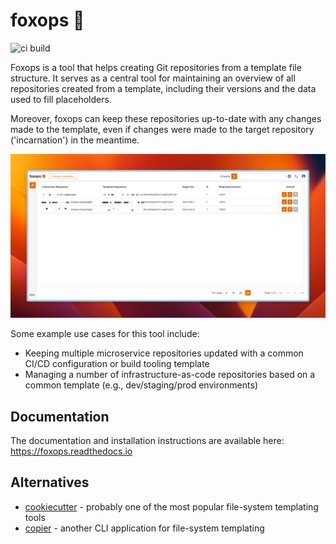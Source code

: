 # foxops 🦊

![ci build](https://github.com/github/docs/actions/workflows/ci.yml/badge.svg)

Foxops is a tool that helps creating Git repositories from a template file structure. It serves as a central tool for maintaining an overview of all repositories created from a template, including their versions and the data used to fill placeholders.

Moreover, foxops can keep these repositories up-to-date with any changes made to the template, even if changes were made to the target repository ('incarnation') in the meantime.

![](docs/source/assets/foxops.png)

Some example use cases for this tool include:
* Keeping multiple microservice repositories updated with a common CI/CD configuration or build tooling template
* Managing a number of infrastructure-as-code repositories based on a common template (e.g., dev/staging/prod environments)

## Documentation

The documentation and installation instructions are available here: https://foxops.readthedocs.io

## Alternatives

* [cookiecutter](https://github.com/cookiecutter/cookiecutter) - probably one of the most popular file-system templating tools
* [copier](https://github.com/copier-org/copier) - another CLI application for file-system templating
